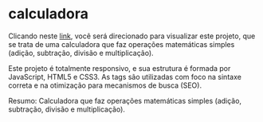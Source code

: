 # calculadora
Clicando neste <a href="https://thiago-tsg.github.io/calculadora/" target="_blank">link</a>, você será direcionado para visualizar este projeto, que se trata de uma calculadora que faz operações matemáticas simples (adição, subtração, divisão e multiplicação).

Este projeto é totalmente responsivo, e sua estrutura é formada por JavaScript, HTML5 e CSS3.
As tags são utilizadas com foco na sintaxe correta e na otimização para mecanismos de busca (SEO).

Resumo: Calculadora que faz operações matemáticas simples (adição, subtração, divisão e multiplicação).
